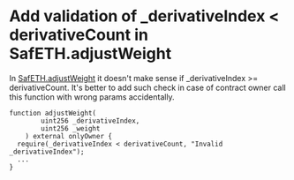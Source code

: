 # Add validation of _derivativeIndex < derivativeCount in SafETH.adjustWeight

In [SafETH.adjustWeight](https://github.com/code-423n4/2023-03-asymmetry/blob/44b5cd94ebedc187a08884a7f685e950e987261c/contracts/SafEth/SafEth.sol#L177) it doesn't make sense if _derivativeIndex >= derivativeCount. It's better to add such check in case of contract owner call this function with wrong params accidentally.

```solidity
function adjustWeight(
        uint256 _derivativeIndex,
        uint256 _weight
    ) external onlyOwner {
  require(_derivativeIndex < derivativeCount, "Invalid _derivativeIndex");
  ...
}
```